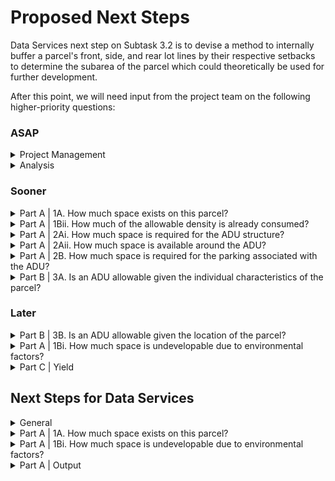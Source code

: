 # Proposed Next Steps

Data Services next step on Subtask 3.2 is to devise a method to internally buffer a parcel's front, side, and rear lot lines by their respective setbacks to determine the subarea of the parcel which could theoretically be used for further development.&#x20;

After this point, we will need input from the project team on the following higher-priority questions:&#x20;

### ASAP

<details>

<summary>Project Management</summary>

* [ ] Confirmation that the roadmap can stay as-is (see notes under [Subtask 3.1](status-by-subtask/subtask-3.1.md))
* [ ] Clarity on the "template engagement materials" task 3 deliverable (see [Data Services Subtasks](reference/data-services-subtasks/))
* [ ] Collaborate to define the design of the decision-support tool (see notes under [Decision Support Tool](../analysis/decision-support-tool.md))
* [ ] Collaborate to define an organizational structure for communication on policy options
* [ ] Collaborate to define an organizational structure for numerical inputs

</details>

<details>

<summary>Analysis</summary>

* [ ] We're planning to explore [the four ADU typologies described here](../analysis/part-a-feasibility/1.-available-space/). Are there typologies we're exploring that you don't see as being necessary? Conversely, are there ADU typologies not under consideration that you would like us to explore?&#x20;
* [ ] <mark style="background-color:orange;">Draft list of parameters to explore so that we can assemble all needed data layers. (We don't need specific thresholds at this time, just an indication that they will be important.)</mark>

</details>

### Sooner

<details>

<summary>Part A | 1A. How much space exists on this parcel?</summary>

* [ ] **For Principal-Existing and Principal-New:** _The State of Zoning for Accessory Dwelling Units_ (Dain, 2018) suggests ADU Ordinances and Bylaws commonly control ADUs by **percent of primary unit floor area** and/or **percent expansion of primary dwelling.** Do you imagine wanting to regulate ADUs using either or both of these parameters? ****&#x20;
* [ ] **For Principal-New and Accessory-New:** Please confirm that the setbacks recorded in the Minimum Yards - Front, Minimum Yards - Side, and Minimum Yards - Rear [columns in the Airtable](../policy/assumptions-and-policy/citywide-dimensional-requirements.md) are correct. Will these setbacks be fixed or flexible parameters? For reference, policy options from Ella on minimum setbacks:
  * No change: Same as underlying lot size&#x20;
  * Potential changes:&#x20;
    * Rear, side, and/or front setbacks are decreased to x, x, and x feet
    * No additional setback for ADUs within or attached to non-conforming existing structures&#x20;
* [ ] **For Accessory-New:** Will detached ADUs be allowed to be constructed in parcel setbacks?
* [ ] **For Accessory-New:** Is there a front yard setback that will only apply to ADUs? (Put differently, will there be an area of the parcel where ADUs may only be constructed?) This might relate to these options from Ella on yard requirements:
  * No change: None&#x20;
  * Potential changes:
    * If detached is allowed, minimum of x square feet of yard is required

</details>

<details>

<summary>Part A | 1Bii. How much of the allowable density is already consumed?</summary>

* [ ] We assume ADUs will count towards at least a few parcel-wide density controls. For example, if an ADU would push the parcel beyond a maximum FAR, the ADU could not be built. Is this assumption correct? If so, what of the existing (or non-existing) dimensional regulations should we take into account? A partial list is provided in [1Bii](../analysis/part-a-feasibility/1bii.-how-much-of-the-allowable-density-is-already-consumed.md)., under Factors We Could Explore.
* [ ] Is it safe to assume we can ignore the potential for subdivision of lots greater than twice the lot area minimum?

</details>

<details>

<summary>Part A | 2Ai. How much space is required for the ADU structure?</summary>

* [ ] Will the ordinance define ADU size? If so, what dimensional regulations will be used? A partial list is provided under [2Ai.](../analysis/part-a-feasibility/2ai.-how-much-space-is-required-for-the-adu-structure.md), under Factors We Could Explore.
* [ ] What should we use as a minimum dimension for an ADU? (This is needed as an assumption in our analysis regardless of whether it is translated to policy.)

</details>

<details>

<summary>Part A | 2Aii. How much space is available around the ADU? </summary>

* [ ] Will the ordinance define minimum space around the ADU? If so, what dimensional regulations will be used? A partial list is provided in [2Aii.](../analysis/part-a-feasibility/2aii.-how-much-space-is-available-around-the-adu.md), under Factors We Could Explore.

</details>

<details>

<summary>Part A | 2B. How much space is required for the parking associated with the ADU?</summary>

* [ ] Will the ordinance define parking requirements for the ADU? If so, how many spaces? A partial list is provided in [2B.](../analysis/part-a-feasibility/2b.-how-much-space-is-required-for-the-parking-associated-with-the-adu.md), under Factors We Could Explore.
* [ ] Are there any Beverly-specified parking requirements (minimum size, acceptable layout, etc.) that we should take into account?
* [ ] Are parking spaces allowable in parcel setbacks?



</details>

<details>

<summary>Part B | 3A. Is an ADU allowable given the individual characteristics of the parcel?</summary>

* [ ] How will the ordinance define parcel eligibility by parcel characteristics? A partial list is provided in [3A.](../analysis/part-b-or-eligibility/3a.-is-an-adu-allowable-given-the-individual-characteristics-of-the-parcel.md), under Factors We Could Explore.

</details>

### Later

<details>

<summary>Part B | 3B. Is an ADU allowable given the location of the parcel?</summary>

* [ ] How will the ordinance define parcel eligibility by parcel location? A partial list is provided in [3B.](../analysis/part-b-or-eligibility/3b.-is-an-adu-allowable-given-the-location-of-the-parcel.md), under Factors We Could Explore.

</details>

<details>

<summary>Part A | 1Bi. How much space is undevelopable due to environmental factors?</summary>

No questions for Land Use at this time.

</details>

<details>

<summary>Part C | Yield</summary>

No questions for Land Use at this time.

</details>

## Next Steps for Data Services

<details>

<summary>General</summary>

* [ ] What types of analysis will we deprioritize?
* [ ] Where can we bring in additional support? (Potentially, from Research on tabular-fit analysis?)

</details>

<details>

<summary>Part A | 1A. How much space exists on this parcel?</summary>

* [ ] **Principal-Existing and Accessory-Existing:** Data Services needs to identify which of the analysis options under [Principal-Existing](../analysis/part-a-feasibility/1.-available-space/principal-existing.md) and [Accessory-Existing](../analysis/part-a-feasibility/1.-available-space/accessory-existing.md) we want to propose to the project team. This is identified as a next step under Project Management.
* [ ] **Accessory-New:** Data Services needs to devise a method to internally buffer a parcel's front, side, and rear lot lines by their respective setbacks to determine the subarea of the parcel which could theoretically be used for further development. .&#x20;

</details>

<details>

<summary>Part A | 1Bi. How much space is undevelopable due to environmental factors?</summary>

* [ ] Review possible environmental factors, particularly if we want to ignore this part of the analysis&#x20;

</details>

<details>

<summary>Part A | Output</summary>

* [ ] Data Services needs to devise a method to fit a rectangle (or rectangles) representing the space required for the ADU (and/or space around the ADU and/or ADU parking) in the area of the parcel we've determined to be developable.

</details>



